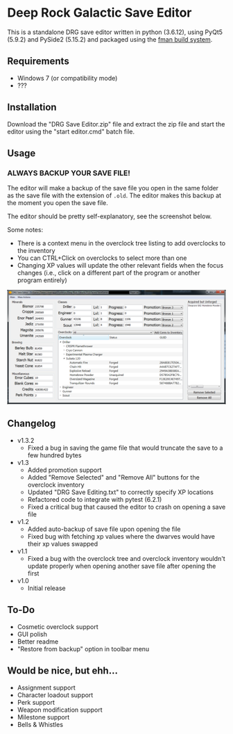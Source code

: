 # Deep Rock Galactic Save Editor
This is a standalone DRG save editor written in python (3.6.12), using PyQt5 (5.9.2) and PySide2 (5.15.2) and packaged using the [fman build system](https://build-system.fman.io). 

## Requirements
- Windows 7 (or compatibility mode)
- ???

## Installation
Download the "DRG Save Editor.zip" file and extract the zip file and start the editor using the "start editor.cmd" batch file. 

## Usage

### ALWAYS BACKUP YOUR SAVE FILE!
The editor will make a backup of the save file you open in the same folder as the save file with the extension of `.old`. The editor makes this backup at the moment you open the save file.

The editor should be pretty self-explanatory, see the screenshot below.

Some notes:
- There is a context menu in the overclock tree listing to add overclocks to the inventory
- You can CTRL+Click on overclocks to select more than one
- Changing XP values will update the other relevant fields when the focus changes (i.e., click on a different part of the program or another program entirely)

![main_screen](sshot.png)
## Changelog
- v1.3.2
    - Fixed a bug in saving the game file that would truncate the save to a few hundred bytes
- v1.3
    - Added promotion support
    - Added "Remove Selected" and "Remove All" buttons for the overclock inventory
    - Updated "DRG Save Editing.txt" to correctly specify XP locations
    - Refactored code to integrate with pytest (6.2.1)
    - Fixed a critical bug that caused the editor to crash on opening a save file
- v1.2
    - Added auto-backup of save file upon opening the file
    - Fixed bug with fetching xp values where the dwarves would have their xp values swapped
- v1.1
    - Fixed a bug with the overclock tree and overclock inventory wouldn't update properly when opening another save file after opening the first
- v1.0
    - Initial release

## To-Do
- Cosmetic overclock support
- GUI polish
- Better readme
- "Restore from backup" option in toolbar menu

## Would be nice, but ehh...
- Assignment support
- Character loadout support
- Perk support
- Weapon modification support
- Milestone support
- Bells & Whistles